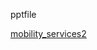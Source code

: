 pptfile

<a title="mobility_services2" href="https://tonydeck.files.wordpress.com/2019/01/mobility_services2.pptx">mobility_services2</a>
